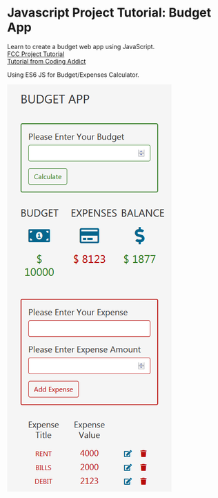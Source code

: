 # Javascript Project Tutorial: Budget App  
Learn to create a budget web app using JavaScript.  
[FCC Project Tutorial](https://www.youtube.com/watch?v=m_HJ3juuFvo)  
[Tutorial from Coding Addict](https://www.youtube.com/codingaddict)  

Using ES6 JS for Budget/Expenses Calculator.  
  
![view](https://github.com/MAshrafM/Free_Code_Camp/blob/master/YT_SimpleBudget/show.png)
